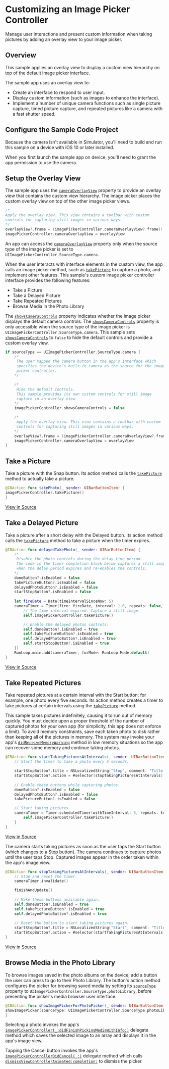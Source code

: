 # Customizing an Image Picker Controller

Manage user interactions and present custom information when taking pictures by adding an overlay view to your image picker.

## Overview

This sample applies an overlay view to display a custom view hierarchy on top of the default image picker interface. 

The sample app uses an overlay view to: 

* Create an interface to respond to user input.
* Display custom information (such as images to enhance the interface).
* Implement a number of unique camera functions such as single picture capture, timed picture capture, and repeated pictures like a camera with a fast shutter speed.

## Configure the Sample Code Project

Because the camera isn't available in Simulator, you'll need to build and run this sample on a device with iOS 10 or later installed.

When you first launch the sample app on device, you'll need to grant the app permission to use the camera.

## Setup the Overlay View

The sample app uses the [`cameraOverlayView`][8] property to provide an overlay view that contains the custom view hierarchy. The image picker places the custom overlay view on top of the other image picker views. 

``` swift
/*
Apply the overlay view. This view contains a toolbar with custom
controls for capturing still images in various ways.
*/
overlayView?.frame = (imagePickerController.cameraOverlayView?.frame)!
imagePickerController.cameraOverlayView = overlayView
```

An app can access the [`cameraOverlayView`][8] property only when the source type of the image picker is set to `UIImagePickerController.SourceType.camera`. 

When the user interacts with interface elements in the custom view, the app calls an image picker method, such as [`takePicture`][4] to capture a photo, and implement other features. This sample's custom image picker controller interface provides the following features:

- Take a Picture
- Take a Delayed Picture
- Take Repeated Pictures
- Browse Media in the Photo Library

The [`showsCameraControls`][11] property indicates whether the image picker displays the default camera controls. The [`showsCameraControls`][11] property is only accessible when the source type of the image picker is `UIImagePickerController.SourceType.camera`. This sample sets [`showsCameraControls`][11] to `false` to hide the default controls and provide a custom overlay view.

``` swift
if sourceType == UIImagePickerController.SourceType.camera {
	/*
	 The user tapped the camera button in the app's interface which
	 specifies the device’s built-in camera as the source for the image
	 picker controller.
	*/

	/*
	 Hide the default controls.
	 This sample provides its own custom controls for still image
	 capture in an overlay view.
	*/
	imagePickerController.showsCameraControls = false

	/*
	 Apply the overlay view. This view contains a toolbar with custom
	 controls for capturing still images in various ways.
	*/
	overlayView?.frame = (imagePickerController.cameraOverlayView?.frame)!
	imagePickerController.cameraOverlayView = overlayView
}
```

## Take a Picture

Take a picture with the Snap button. Its action method calls the [`takePicture`][4] method to actually take a picture.

``` swift
@IBAction func takePhoto(_ sender: UIBarButtonItem) {
imagePickerController.takePicture()
}
```
[View in Source](x-source-tag://TakePicture)

## Take a Delayed Picture

Take a picture after a short delay with the Delayed button. Its action method calls the [`takePicture`][4] method to take a picture when the timer expires.

``` swift
@IBAction func delayedTakePhoto(_ sender: UIBarButtonItem) {
	/*
	 Disable the photo controls during the delay time period.
	 The code in the timer completion block below captures a still image
	 when the delay period expires and re-enables the controls.
	*/
	doneButton?.isEnabled = false
	takePictureButton?.isEnabled = false
	delayedPhotoButton?.isEnabled = false
	startStopButton?.isEnabled = false
	
	let fireDate = Date(timeIntervalSinceNow: 5)
	cameraTimer = Timer(fire: fireDate, interval: 1.0, repeats: false, block: { timer in
		// The time interval expired. Capture a still image.
		self.imagePickerController.takePicture()

		// Enable the delayed photos controls.
		self.doneButton?.isEnabled = true
		self.takePictureButton?.isEnabled = true
		self.delayedPhotoButton?.isEnabled = true
		self.startStopButton?.isEnabled = true
	})
	RunLoop.main.add(cameraTimer, forMode: RunLoop.Mode.default)
}
```
[View in Source](x-source-tag://DelayedPhoto)

## Take Repeated Pictures

Take repeated pictures at a certain interval with the Start button; for example, one photo every five seconds. Its action method creates a timer to take pictures at certain intervals using the [`takePicture`][4] method.

This sample takes pictures indefinitely, causing it to run out of memory quickly. You must decide upon a proper threshold of the number of captured photos for your own app (for simplicity, this app does not enforce a limit). To avoid memory constraints, save each taken photo to disk rather than keeping all of the pictures in memory. The system may invoke your app's [`didReceiveMemoryWarning`](https://developer.apple.com/documentation/uikit/uiviewcontroller/1621409-didreceivememorywarning?language=occ)  method in low memory situations so the app can recover some memory and continue taking photos.

```swift
@IBAction func startTakingPicturesAtIntervals(_ sender: UIBarButtonItem) {
	// Start the timer to take a photo every 5 seconds.

	startStopButton?.title = NSLocalizedString("Stop", comment: "Title for overlay view controller start/stop button")
	startStopButton?.action = #selector(stopTakingPicturesAtIntervals)
	
	// Enable these buttons while capturing photos.
	doneButton?.isEnabled = false
	delayedPhotoButton?.isEnabled = false
	takePictureButton?.isEnabled = false

	// Start taking pictures.
	cameraTimer = Timer.scheduledTimer(withTimeInterval: 5, repeats: true) { timer in
		self.imagePickerController.takePicture()
	}
}
```
[View in Source](x-source-tag://PhotoAtInterval)

The camera starts taking pictures as soon as the user taps the Start button (which changes to a Stop button). The camera continues to capture photos until the user taps Stop. Captured images appear in the order taken within the app's image view.

``` swift
@IBAction func stopTakingPicturesAtIntervals(_ sender: UIBarButtonItem) {
	// Stop and reset the timer.
	cameraTimer.invalidate()

	finishAndUpdate()
	
	// Make these buttons available again.
	self.doneButton?.isEnabled = true
	self.takePictureButton?.isEnabled = true
	self.delayedPhotoButton?.isEnabled = true
	
	// Reset the button to start taking pictures again.
	startStopButton?.title = NSLocalizedString("Start", comment: "Title for overlay view controller start/stop button")
	startStopButton?.action = #selector(startTakingPicturesAtIntervals)
}
```
[View in Source](x-source-tag://StopTakingPictures)

## Browse Media in the Photo Library

To browse images saved in the photo albums on the device, add a button the user can press to go to their Photo Library. The button's action method configures the picker for browsing saved media by setting its [`sourceType`][2] property to `UIImagePickerController.SourceType.photoLibrary`, before presenting the picker's media browser user interface.

``` swift
@IBAction func showImagePickerForPhotoPicker(_ sender: UIBarButtonItem) {
showImagePicker(sourceType: UIImagePickerController.SourceType.photoLibrary, button: sender)
}
```

Selecting a photo invokes the app's [`imagePickerController(_:didFinishPickingMediaWithInfo:)`][10] delegate method which saves the selected image to an array and displays it in the app's image view.

Tapping the Cancel button invokes the app's [`imagePickerControllerDidCancel(_:)`][9] delegate method which calls [`dismissViewControllerAnimated:completion:`][7] to dismiss the picker.

[1]:https://developer.apple.com/documentation/uikit/uiimagepickercontroller
[2]:https://developer.apple.com/documentation/uikit/uiimagepickercontroller/1619167-sourcetype
[3]:https://developer.apple.com/documentation/bundleresources/information_property_list/uirequireddevicecapabilities
[4]:https://developer.apple.com/documentation/uikit/uiimagepickercontroller/1619160-takepicture
[5]:https://developer.apple.com/documentation/uikit/uiimagepickercontroller/1619145-delegate
[6]:https://developer.apple.com/documentation/uikit/uiimagepickercontrollerdelegate
[7]:https://developer.apple.com/documentation/uikit/uiviewcontroller/1621505-dismiss
[8]:https://developer.apple.com/documentation/uikit/uiimagepickercontroller/1619113-cameraoverlayview
[9]:https://developer.apple.com/documentation/uikit/uiimagepickercontrollerdelegate/1619133-imagepickercontrollerdidcancel
[10]:https://developer.apple.com/documentation/uikit/uiimagepickercontrollerdelegate/1619126-imagepickercontroller
[11]:https://developer.apple.com/documentation/uikit/uiimagepickercontroller/1619129-showscameracontrols


